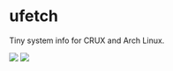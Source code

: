 # ufetch
Tiny system info for CRUX and Arch Linux.

![](http://a.pomf.se/wyaxfq.png)
![](http://a.pomf.se/mjtmkr.png)
